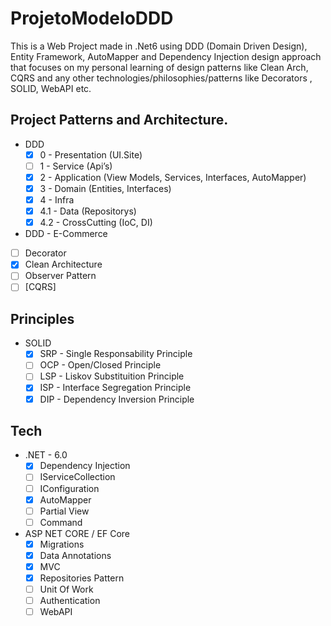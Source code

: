 # ProjetoModeloDDD

This is a Web Project made in .Net6 using DDD (Domain Driven Design), Entity Framework, AutoMapper and Dependency Injection design approach that focuses on my personal learning of design patterns like Clean Arch, CQRS and any other technologies/philosophies/patterns like Decorators , SOLID, WebAPI etc.

## Project Patterns and Architecture.
- DDD
    - [x]  0 - Presentation (UI.Site)
    - [ ]  1 - Service (Api’s)
    - [x]  2 - Application (View Models, Services, Interfaces, AutoMapper)
    - [x]  3 - Domain (Entities, Interfaces)
    - [x]  4 - Infra
    - [x]  4.1 - Data (Repositorys)
    - [x]  4.2 - CrossCutting (IoC, DI)
- DDD - E-Commerce
- [ ] Decorator 
- [x] Clean Architecture 
- [ ] Observer Pattern    
- [ ] [CQRS]

## Principles
- SOLID 
    - [x]  SRP - Single Responsability Principle
    - [ ]  OCP - Open/Closed Principle
    - [ ]  LSP - Liskov Substituition Principle
    - [x]  ISP - Interface Segregation Principle
    - [x]  DIP - Dependency Inversion Principle

## Tech
- .NET - 6.0 
    - [x]  Dependency Injection
    - [ ]  IServiceCollection
    - [ ]  IConfiguration
    - [x]  AutoMapper
    - [ ]  Partial View 
    - [ ]  Command 
            
- ASP NET CORE / EF Core
    - [x]  Migrations
    - [x]  Data Annotations
    - [x]  MVC
    - [x]  Repositories Pattern
    - [ ]  Unit Of Work
    - [ ]  Authentication
    - [ ]  WebAPI 
